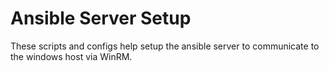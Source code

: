 # Ansible Server Setup
These scripts and configs help setup the ansible server to communicate to the windows host via WinRM.
